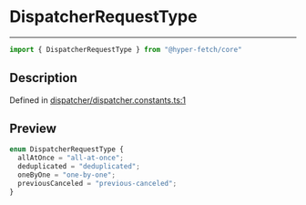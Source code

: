 

# DispatcherRequestType

<div class="api-docs__separator" data-reactroot="">

---

</div><div class="api-docs__import" data-reactroot="">

```ts
import { DispatcherRequestType } from "@hyper-fetch/core"
```

</div><div class="api-docs__section">

## Description

</div><div class="api-docs__description"><span class="api-docs__do-not-parse">



</span></div><p class="api-docs__definition">

Defined in [dispatcher/dispatcher.constants.ts:1](https://github.com/BetterTyped/hyper-fetch/blob/a5ae46b5/packages/core/src/dispatcher/dispatcher.constants.ts#L1)

</p><div class="api-docs__section">

## Preview

</div><div class="api-docs__preview enum">

```ts
enum DispatcherRequestType {
  allAtOnce = "all-at-once"; 
  deduplicated = "deduplicated"; 
  oneByOne = "one-by-one"; 
  previousCanceled = "previous-canceled"; 
}
```

</div>